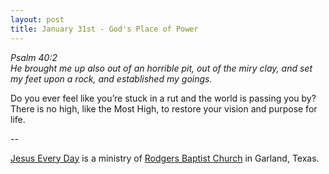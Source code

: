 ```yaml
---
layout: post
title: January 31st - God's Place of Power
---
```


_Psalm 40:2  
He brought me up also out of an horrible pit, out of the miry clay,
and set my feet upon a rock, and established my goings._

Do you ever feel like you&rsquo;re stuck in a rut and the world is
passing you by? There is no high, like the Most High, to restore your
vision and purpose for life.

 --

<a href=http://jesuseveryday.net>Jesus Every Day</a> is a ministry of <a href=http://rodgersbaptist.net>Rodgers Baptist Church</a> in Garland, Texas.
